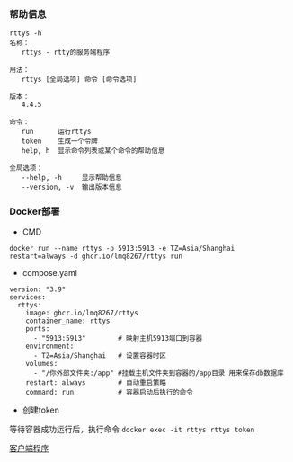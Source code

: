 ### 帮助信息

```
rttys -h
名称：
   rttys - rtty的服务端程序

用法：
   rttys [全局选项] 命令 [命令选项]

版本：
   4.4.5

命令：
   run      运行rttys
   token    生成一个令牌
   help, h  显示命令列表或某个命令的帮助信息

全局选项：
   --help, -h     显示帮助信息
   --version, -v  输出版本信息

```

### Docker部署

- CMD

`docker run --name rttys -p 5913:5913 -e TZ=Asia/Shanghai restart=always -d ghcr.io/lmq8267/rttys run`

- compose.yaml

```
version: "3.9"
services:
  rttys:
    image: ghcr.io/lmq8267/rttys
    container_name: rttys
    ports:
      - "5913:5913"        # 映射主机5913端口到容器
    environment:
      - TZ=Asia/Shanghai   # 设置容器时区
    volumes:
      - "/你外部文件夹:/app" #挂载主机文件夹到容器的/app目录 用来保存db数据库
    restart: always        # 自动重启策略
    command: run           # 容器启动后执行的命令

```

- 创建token

等待容器成功运行后，执行命令 `docker exec -it rttys rttys token`
  
[客户端程序](https://github.com/lmq8267/rtty)

